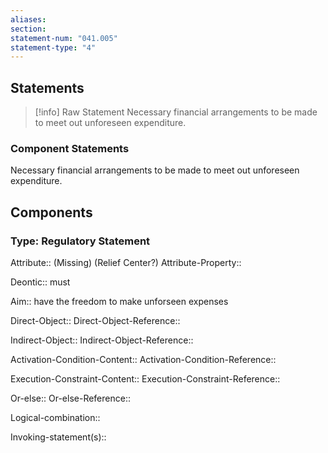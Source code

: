 ```yaml
---
aliases: 
section: 
statement-num: "041.005"
statement-type: "4"
---
```

## Statements 
> [!info] Raw Statement
> Necessary financial arrangements to be made to meet out unforeseen expenditure.  
> 

### Component Statements
Necessary financial arrangements to be made to meet out unforeseen expenditure.  
## Components
### Type: Regulatory Statement
Attribute:: (Missing) (Relief Center?)
Attribute-Property::

Deontic:: must

Aim:: have the freedom to make unforseen expenses

Direct-Object::
Direct-Object-Reference:: 

Indirect-Object::
Indirect-Object-Reference:: 

Activation-Condition-Content::
Activation-Condition-Reference:: 

Execution-Constraint-Content::
Execution-Constraint-Reference:: 

Or-else::
Or-else-Reference:: 

Logical-combination::

Invoking-statement(s)::